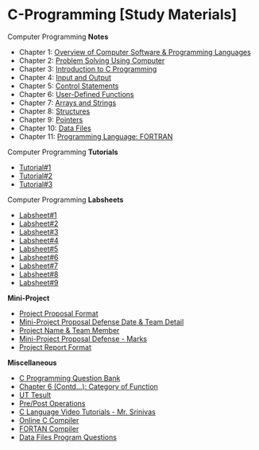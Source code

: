 # C-Programming [Study Materials]
Computer Programming **Notes**
- Chapter 1: [Overview of Computer Software & Programming Languages](https://github.com/KhCE/C/blob/master/Chapter_01_Overview_of_Computer_Software_and_Programming_Languages.pdf)
- Chapter 2: [Problem Solving Using Computer](https://github.com/KhCE/C/blob/master/Chapter_02_Problem_Solving_Using_Computer.pdf)
- Chapter 3: [Introduction to C Programming](https://github.com/KhCE/C/blob/master/Chapter_03_Introduction_to_C_Programming.pdf)
- Chapter 4: [Input and Output](https://github.com/KhCE/C/blob/master/Chapter_04_Input_and_Output.pdf)
- Chapter 5: [Control Statements](https://github.com/KhCE/C/blob/master/Chapter_05_Control_Statements.pdf)
- Chapter 6: [User-Defined Functions](https://github.com/KhCE/C/blob/master/Chapter_06_User_Defined_Functions.pdf)
- Chapter 7: [Arrays and Strings](https://github.com/KhCE/C/blob/master/Chapter_07_Arrays_and_Strings.pdf)
- Chapter 8: [Structures](https://github.com/KhCE/C/blob/master/Chapter_08_Structures.pdf)
- Chapter 9: [Pointers](https://github.com/KhCE/C/blob/master/Chapter_09_Pointers.pdf)
- Chapter 10: [Data Files](https://github.com/KhCE/C/blob/master/Chapter_10_Data_Files.pdf)
- Chapter 11: [Programming Language: FORTRAN](https://github.com/KhCE/C/blob/master/Chapter_11_Programming_Language_FORTAN.pdf)

Computer Programming **Tutorials**
- [Tutorial#1](https://github.com/KhCE/C/blob/master/Tutorial_1.pdf)
- [Tutorial#2](https://github.com/KhCE/C/blob/master/Tutorial_2.pdf)
- [Tutorial#3](https://github.com/KhCE/C/blob/master/Tutorial_3.pdf)

Computer Programming **Labsheets**
- [Labsheet#1](https://github.com/KhCE/C/blob/master/Labsheet_1.pdf)
- [Labsheet#2](https://github.com/KhCE/C/blob/master/Labsheet_2.pdf)
- [Labsheet#3](https://github.com/KhCE/C/blob/master/Labsheet_3.pdf)
- [Labsheet#4](https://github.com/KhCE/C/blob/master/Labsheet_4.pdf)
- [Labsheet#5](https://github.com/KhCE/C/blob/master/Labsheet_5.pdf)
- [Labsheet#6](https://github.com/KhCE/C/blob/master/Labsheet_6.pdf)
- [Labsheet#7](https://github.com/KhCE/C/blob/master/Labsheet_7.pdf)
- [Labsheet#8](https://github.com/KhCE/C/blob/master/Labsheet_8.pdf)
- [Labsheet#9](https://github.com/KhCE/C/blob/master/Labsheet_9.pdf)

**Mini-Project**
- [Project Proposal Format](https://drive.google.com/file/d/11KNobMxoK8ZKB7KVQtDs2XODqlxrJpbb/view?usp=sharing)
- [Mini-Project Proposal Defense Date & Team Detail](https://github.com/KhCE/C/blob/master/Mini_Project_Proposal_Defense_Date.pdf)
- [Project Name & Team Member](https://github.com/KhCE/C/blob/master/Mini_Project_Team.pdf)
- [Mini-Project Proposal Defense - Marks](https://github.com/KhCE/C/blob/master/Mini_Project_Proposal_Defense_Marks.pdf)
- [Project Report Format](https://drive.google.com/file/d/1EdgNBNvSogAdGpSETENOCaqPf_zmEEuv/view?usp=sharing)

**Miscellaneous**
- [C Programming Question Bank](https://github.com/KhCE/C/blob/master/C_Programming_Bank.pdf)
- [Chapter 6 (Contd...): Category of Function](https://github.com/KhCE/C/blob/master/Category_of_Functions.pdf)
- [UT Tesult](https://drive.google.com/file/d/1M7vOT8f8xvQEQTrKcd44YkEEHhRGlEIX/view?usp=sharing)
- [Pre/Post Operations](https://github.com/KhCE/C/blob/master/PrePost_Operations.pdf)
- [C Language Video Tutorials - Mr. Srinivas](https://www.youtube.com/watch?v=si-KFFOW2gw&list=PLVlQHNRLflP8IGz6OXwlV_lgHgc72aXlh)
- [Online C Compiler](https://www.tutorialspoint.com/compile_c_online.php)
- [FORTAN Compiler](https://github.com/KhCE/C/blob/master/FORTAN_COMPILER_force209g77.zip)
- [Data Files Program Questions](https://github.com/KhCE/C/blob/master/QB10_Data_Files_Questions.pdf)
